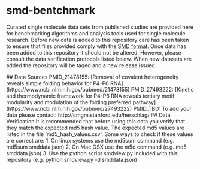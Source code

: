 # smd-bentchmark

Curated single molecule data sets from published studies are provided here for benchmarking algorithms and analysis tools used for single molecule research.  Before new data is added to this repository care has been taken to ensure that files provided comply with the [SMD format](https://smdata.github.io/). Once data has been added to this repository it should not be altered. However, please consult the data verification protocols listed below. When new datasets are added the repository will be taged and a new release issued.

<!--
Download SMD Benchmark Datasets here: [smd-benchmark](https://goo.gl/sMtmAA)
View analytics on datasets: [smd-analytics](https://goo.gl/#analytics/goo.gl/sMtmAA/all_time)
--!>

## Data Sources


PMID_21478155: [Removal of covalent heterogeneity reveals simple folding behavior for P4-P6 RNA](https://www.ncbi.nlm.nih.gov/pubmed/21478155)

PMID_27493222: [Kinetic and thermodynamic framework for P4-P6 RNA reveals tertiary motif modularity and modulation of the folding preferred pathway](https://www.ncbi.nlm.nih.gov/pubmed/27493222)

PMID_TBD: To add your data please contact: http://cmgm.stanford.edu/herschlag/


## Data Verification

It is recommended that before using this data you verify that they match the expected md5 hash value.  The expected md5 values are listed in the file 'md5_hash_values.csv'. Some ways to check if these values are correct are:

1. On linux systems use the md5sum command (e.g. md5sum smddata.json)
2. On Mac OSX use the m5d command (e.g. md5 smddata.json)
3. Use the python script smdview.py included with this repository (e.g. python smdview.py -d smddata.json)
